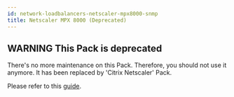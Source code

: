 ```yaml
---
id: network-loadbalancers-netscaler-mpx8000-snmp
title: Netscaler MPX 8000 (Deprecated)
---
```


## **WARNING** This Pack is deprecated

There's no more maintenance on this Pack. Therefore, you should not use it anymore.
It has been replaced by 'Citrix Netscaler' Pack.

Please refer to this [guide](network-loadbalancers-netscaler-snmp.md). 
